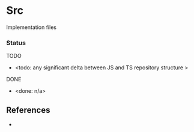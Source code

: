 # Src

Implementation files

### Status

TODO
* <todo: any significant delta between JS and TS repository structure >

DONE
* <done: n/a>

## References

* 


